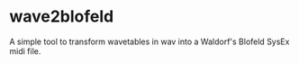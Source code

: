 wave2blofeld
============

A simple tool to transform wavetables in wav into a
Waldorf's Blofeld SysEx midi file.

